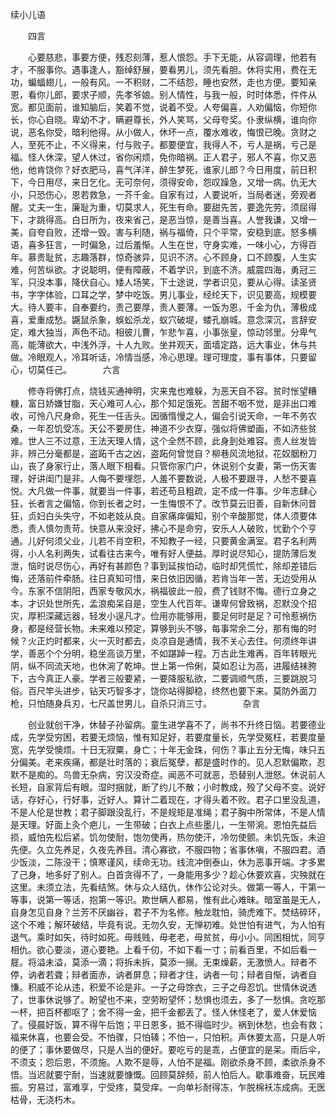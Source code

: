 续小儿语

　　四言

　　心要慈悲，事要方便，残忍刻薄，惹人恨怨。手下无能，从容调理，他若有才，不服事你。遇事逢人，豁绰舒展，要看男儿，须先看胆。休将实用，费在无功，蝙蝠翅儿，一般有风。一不积财，二不结怨，睡也安然，走也方便。要知亲恩，看你儿郎，要求子顺，先孝爷娘。别人情性，与我一般，时时体悉，件件从宽。都见面前，谁知脑后，笑着不觉，说着不受。人夸偏喜，人劝偏恼，你短你长，你心自晓。卑幼不才，瞒避尊长，外人笑骂，父母夸奖。仆隶纵横，谁向你说，恶名你受，暗利他得。从小做人，休坏一点，覆水难收，悔恨已晚。贪财之人，至死不止，不义得来，付与败子。都要便宜，我得人不，亏人是祸，亏己是福。怪人休深，望人休过，省你闲烦，免你暗祸。正人君子，邪人不喜，你又恶他，他肯饶你？好衣肥马，喜气洋洋，醉生梦死，谁家儿郎？今日用度，前日积下，今日用尽，来日乞化。无可奈何，须得安命，怨叹躁急，又增一病。仇无大小，只恐伤心，恩若救急，一芥千金。自家有过，人要说听，当局者迷，旁观者醒。丈夫一生，廉耻为重，切莫求人，死生有命。要甜先苦，要逸先劳，须屈得下，才跳得高。白日所为，夜来省己，是恶当惊，是善当喜。人誉我谦，又增一美，自夸自败，还增一毁。害与利随，祸与福倚，只个平常，安稳到底。怒多横语，喜多狂言，一时偏急，过后羞惭。人生在世，守身实难，一味小心，方得百年。慕贵耻贫，志趣落群，惊奇骇异，见识不济。心不顾身，口不顾腹，人生实难，何苦纵欲。才说聪明，便有障蔽，不着学识，到底不济。威震四海，勇冠三军，只没本事，降伏自心。矮人场笑，下士途说，学者识见，要从心得。读圣贤书，字字体验，口耳之学，梦中吃饭。男儿事业，经纶天下，识见要高，规模要大。待人要丰，自奉要约，责己要厚，责人要薄。一饭为恩，千金为仇，薄极成喜，爱重成愁。鼷鼠杀象，蜈蚣杀龙，蚁穴破堤，蝼孔崩城。意念深沉，言辞安定，难大独当，声色不动。相彼儿曹，乍悲乍喜，小事张皇，惊动邻里。分卑气高，能薄欲大，中浅外浮，十人九败。坐井观天，面墙定路，远大事业，休与共做。冷眼观人，冷耳听话，冷情当感，冷心思理。理可理度，事有事体，只要留心，切莫任己。
　
　　六言

　　修寺将佛打点，烧钱买通神明，灾来鬼也难躲，为恶天自不容。贫时怅望糟糠，富日娇嫌甘脂，天心难可人心，那个知足饿死。苦甜不咽不觉，是非出口难收，可怜八尺身命，死生一任舌头。因循惰慢之人，偏会引说天命，一年不务农桑，一年忍饥受冻。天公不要房住，神道不少衣穿，强似将佛塑画，不如济些贫难。世人三不过意，王法天理人情，这个全然不顾，此身到处难容。责人丝发皆非，辨己分毫都是，盗跖千古之凶，盗跖何曾觉自？柳巷风流地狱，花奴胭粉刀山，丧了身家行止，落人眼下相看。只管你家门户，休说别个女妻，第一伤天害理，好讲闺门是非。人侮不要埋怨，人羞不要数说，人极不要跟寻，人愁不要喜悦。大凡做一件事，就要当一件事，若还苟且粗疏，定不成一件事。少年志肆心狂，长者言之偏恼，你到长者之时，一生悔恨不了。改节莫云旧善，自新休问昔狂，贞妇白头失守，不如老妓从良。自家痛痒偏知，别个辛酸那觉，体人须要体悉，责人慎勿责苛。快意从来没好，拂心不是命穷，安乐人人破败，忧勤个个亨通。儿好何须父业，儿若不肖空积，不知教子一经，只要黄金满室。君子名利两得，小人名利两失，试看往古来今，唯有好人便益。厚时说尽知心，提防薄后发泄，恼时说尽伤心，再好有甚颜色？事到延挨怕动，临时却凭慌忙，除却差错后悔，还落前件牵肠。往日真知可惜，来日依旧因循，若肯当年一苦，无边受用从今。东家不信阴阳，西家专敬风水，祸福彼此一般，费了钱财不悔。德行立身之本，才识处世所先，孟浪痴呆自是，空生人代百年。谦卑何曾致祸，忍默没个招灾，厚积深藏远器，轻发小逞凡才。俭用亦能够用，要足何时是足？可怜惹祸伤身，都是经营长物。未来难以预定，算够到头不够，每事常余二分，那有悔的时候？火正灼时都来，火一灭时都去，炎凉自是通情，我不关心去住。何须终年讲学，善恶个个分明，稳坐高谈万里，不如踸踔一程。万古此生难再，百年转眼光阴，纵不同流天地，也休涴了乾坤。世上第一伶俐，莫如忍让为高，进履结袜胯下，古今真正人豪。学者三般要紧，一要降服私欲，二要调顺气质，三要跳脱习俗。百尺竿头进步，钻天巧智多才，饶你站得脚稳，终然也要下来。莫防外面刀枪，只怕随身兵刃，七尺盖世男儿，自杀只消三寸。
　
　　杂言

　　创业就创干净，休替子孙留病。童生进学喜不了，尚书不升终日恼。若要德业成，先学受穷困，若要无烦恼，惟有知足好，若要度量长，先学受冤枉，若要度量宽，先学受懊烦。十日无寂粟，身亡；十年无金珠，何伤？事止五分无悔，味只五分偏美。老来疾痛，都是壮时落的；衰后冤孽，都是盛时作的。见人忍默偏欺，忍默不是痴的。鸟兽无杂病，穷汉没奇症。闻恶不可就恶，恐替别人泄怒。休说前人长短，自家背后有眼。湿时捆就，断了约儿不散；小时教成，殁了父母不变。说好话，存好心，行好事，近好人。算计二着现在，才得头着不败。君子口里没乱道，不是人伦是世教；君子脚跟没乱行，不是规矩是准绳；君子胸中所常体，不是人情是天理。好面上灸个疤儿，一生带破；白衣上点些墨儿，一生带涴。恩怕先益后损，威怕先松后紧。饥勿使耐，饱勿使再，热勿使汗，冷勿使颤。未饥先饭，未迫先便。久立先养足，久夜先养目。清心寡欲，不服四物；省事休嗔，不服四君。酒少饭淡，二陈没干；慎寒谨风，续命无功。线流冲倒泰山，休为恶事开端。才多累了己身，地多好了别人。白首贪得不了，一身能用多少？趁心休要欢喜，灾殃就在这里。未须立法，先看结煞。休与众人结仇，休作公论对头。做第一等人，干第一等事，说第一等话，抱第一等识。欺世瞒人都易，惟有此心难昧。暗室虽是无人，自身怎见自身？兰芳不厌幽谷，君子不为名修。触龙耽怕，骑虎难下。焚结碎环，这个不难；解环破结，毕竟有说。无勿久安，无惮初难。处世怕有进气，为人怕有退气。乘时如矢，待时如死。毋贱贱，毋老老，毋贫贫，毋小小。同困相忧，同亨相仇。欲心要淡，道心要艳。上看千仞，不如下看一寸；前看百里，不如后看一屣。将溢未溢，莫添一滴；将拆未拆，莫添一搦。无束燥薪，无激愤人。辩者不停，讷者若聋；辩者面赤，讷者屏息；辩者才住，讷者一句；辩者自惭，讷者自慊。积威不论从违，积爱不论是非。一子之母馀衣，三子之母忍饥。世情休说透了，世事休说够了。盼望也不来，空劳盼望怀；愁惧也须去，多了一愁惧。贪吃那一杯，把百杯都呕了；舍不得一金，把千金都丢了。怪人休怪老了，爱人休爱恼了。侵晨好饭，算不得午后饱；平日恩多，抵不得临时少。祸到休愁，也会有救；福来休喜，也要会受。不怕骤，只怕辏；不怕一，只怕积。声休要太高，只是人听的便了；事休要做尽，只是人当的便好。要吃亏的是乖，占便宜的是呆。雨后伞，不须支；怨后恩，不须施。人欺不是辱，人怕不是福。刚欲杀身不顾，柔欲杀身不悟。当迟就要宁耐，当速就要慷慨。回顾莫辞频，前人怕后人。歇事难奋，玩民难振。穷易过，富难享，宁受疼，莫受痒。一向单衫耐得冻，乍脱棉袄冻成病。无医枯骨，无浇朽木。
